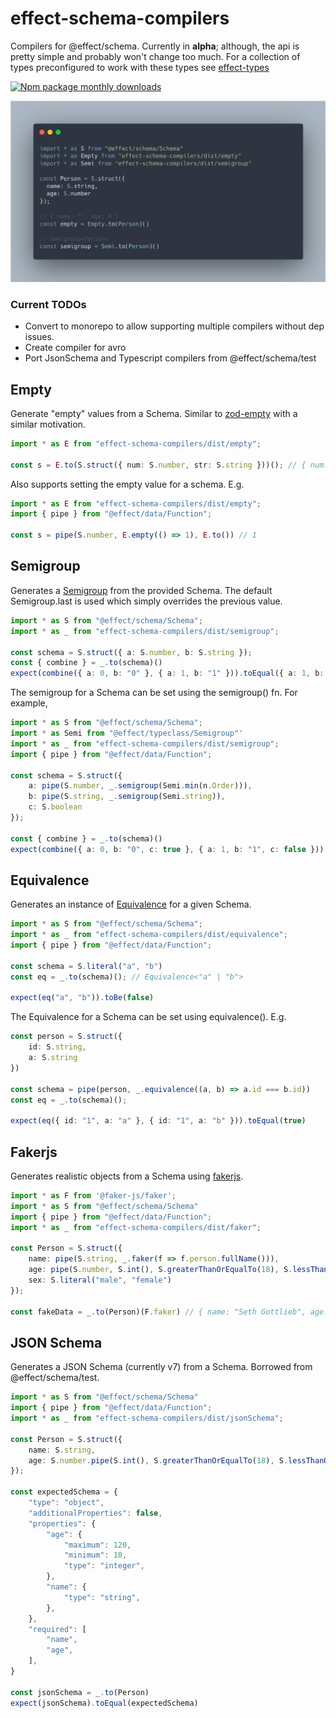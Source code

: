 # effect-schema-compilers
Compilers for @effect/schema. Currently in **alpha**; although, the api is pretty simple and probably won't change too much. For a collection of types preconfigured to work with these types see [effect-types](https://github.com/jessekelly881/effect-types)

[![Npm package monthly downloads](https://badgen.net/npm/dm/effect-schema-compilers)](https://npmjs.com/package/effect-schema-compilers)


![img](code.png)

### Current TODOs
- Convert to monorepo to allow supporting multiple compilers without dep issues. 
- Create compiler for avro
- Port JsonSchema and Typescript compilers from @effect/schema/test

## Empty

Generate "empty" values from a Schema. Similar to [zod-empty](https://github.com/toiroakr/zod-empty) with a similar motivation.

```ts
import * as E from "effect-schema-compilers/dist/empty";

const s = E.to(S.struct({ num: S.number, str: S.string }))(); // { num: 0, str: "" }
```

Also supports setting the empty value for a schema. E.g.

```ts
import * as E from "effect-schema-compilers/dist/empty";
import { pipe } from "@effect/data/Function";

const s = pipe(S.number, E.empty(() => 1), E.to()) // 1
```

## Semigroup

Generates a [Semigroup](https://effect-ts.github.io/data/modules/typeclass/Semigroup.ts.html) from the provided Schema. The default Semigroup.last is used which simply overrides the previous value.

```ts
import * as S from "@effect/schema/Schema";
import * as _ from "effect-schema-compilers/dist/semigroup";

const schema = S.struct({ a: S.number, b: S.string });
const { combine } = _.to(schema)()
expect(combine({ a: 0, b: "0" }, { a: 1, b: "1" })).toEqual({ a: 1, b: "1" })
```

The semigroup for a Schema can be set using the semigroup() fn. For example,

```ts
import * as S from "@effect/schema/Schema";
import * as Semi from "@effect/typeclass/Semigroup"'
import * as _ from "effect-schema-compilers/dist/semigroup";
import { pipe } from "@effect/data/Function";

const schema = S.struct({ 
    a: pipe(S.number, _.semigroup(Semi.min(n.Order))), 
    b: pipe(S.string, _.semigroup(Semi.string)),
    c: S.boolean
});

const { combine } = _.to(schema)()
expect(combine({ a: 0, b: "0", c: true }, { a: 1, b: "1", c: false })).toEqual({ a: 0, b: "01", c: false })
```

## Equivalence 

Generates an instance of [Equivalence](https://effect-ts.github.io/data/modules/typeclass/Equivalence.ts.html) for a given Schema.

```ts
import * as S from "@effect/schema/Schema";
import * as _ from "effect-schema-compilers/dist/equivalence";
import { pipe } from "@effect/data/Function";

const schema = S.literal("a", "b")
const eq = _.to(schema)(); // Equivalence<"a" | "b">

expect(eq("a", "b")).toBe(false)
```

The Equivalence for a Schema can be set using equivalence(). E.g. 

```ts
const person = S.struct({
    id: S.string,
    a: S.string
})

const schema = pipe(person, _.equivalence((a, b) => a.id === b.id))
const eq = _.to(schema)();

expect(eq({ id: "1", a: "a" }, { id: "1", a: "b" })).toEqual(true)
```

## Fakerjs

Generates realistic objects from a Schema using [fakerjs](@fakerjs/faker). 

```ts
import * as F from '@faker-js/faker';
import * as S from "@effect/schema/Schema"
import { pipe } from "@effect/data/Function";
import * as _ from "effect-schema-compilers/dist/faker";

const Person = S.struct({
    name: pipe(S.string, _.faker(f => f.person.fullName())),
    age: pipe(S.number, S.int(), S.greaterThanOrEqualTo(18), S.lessThanOrEqualTo(120)),
    sex: S.literal("male", "female")
});

const fakeData = _.to(Person)(F.faker) // { name: "Seth Gottlieb", age: 36, sex: "male" }
```

## JSON Schema

Generates a JSON Schema (currently v7) from a Schema. Borrowed from @effect/schema/test.

```ts
import * as S from "@effect/schema/Schema"
import { pipe } from "@effect/data/Function";
import * as _ from "effect-schema-compilers/dist/jsonSchema";

const Person = S.struct({
    name: S.string,
    age: S.number.pipe(S.int(), S.greaterThanOrEqualTo(18), S.lessThanOrEqualTo(120)),
});

const expectedSchema = {
    "type": "object",
    "additionalProperties": false,
    "properties": {
        "age": {
            "maximum": 120,
            "minimum": 18,
            "type": "integer",
        },
        "name": {
            "type": "string",
        },
    },
    "required": [
        "name",
        "age",
    ],
}

const jsonSchema = _.to(Person)
expect(jsonSchema).toEqual(expectedSchema)
```
